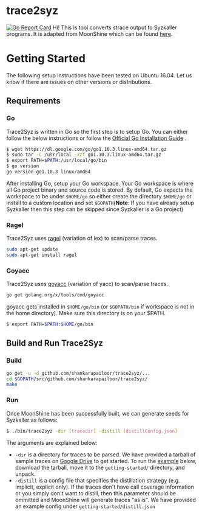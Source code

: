 # trace2syz

[![Go Report Card](https://goreportcard.com/badge/github.com/shankarapailoor/trace2syz)](https://goreportcard.com/report/github.com/shankarapailoor/trace2syz)
Hi! This is tool converts strace output to Syzkaller programs. It is adapted from MoonShine which can be found [here](https://github.com/shankarapailoor/moonshine). 

# Getting Started
The following setup instructions have been tested on Ubuntu 16.04. Let us know if there are issues on other versions or distributions.
## Requirements

### Go
Trace2Syz is written in Go so the first step is to setup Go. You can either follow the below instructions or follow the [Official Go Installation Guide](https://golang.org/doc/install) . 

```bash
$ wget https://dl.google.com/go/go1.10.3.linux-amd64.tar.gz
$ sudo tar -C /usr/local -xzf go1.10.3.linux-amd64.tar.gz
$ export PATH=$PATH:/usr/local/go/bin
$ go version
go version go1.10.3 linux/amd64
```
After installing Go, setup your Go workspace. Your Go workspace is where all Go project binary and source code is stored. By default, Go expects the workspace to be under ```$HOME/go``` so either create the directory ```$HOME/go``` or install to a custom location and set ```$GOPATH```(**Note**: If you have already setup Syzkaller then this step can be skipped since Syzkaller is a Go project)

### Ragel
Trace2Syz uses [ragel](http://www.colm.net/open-source/ragel/) (variation of lex) to scan/parse traces.
```bash
sudo apt-get update
sudo apt-get install ragel
```

### Goyacc
Trace2Syz uses [goyacc](https://godoc.org/golang.org/x/tools/cmd/goyacc) (variation of yacc) to scan/parse traces.
```bash
go get golang.org/x/tools/cmd/goyacc
```
goyacc gets installed in ```$HOME/go/bin``` (or ```$GOPATH/bin``` if workspace is not in the home directory). Make sure this directory is on your $PATH.

```bash
$ export PATH=$PATH:$HOME/go/bin
```

## Build and Run Trace2Syz

### Build
```bash
go get -u -d github.com/shankarapailoor/trace2syz/...
cd $GOPATH/src/github.com/shankarapailoor/trace2syz/
make
```

### Run
Once MoonShine has been successfully built, we can generate seeds for Syzkaller as follows:

```bash
$ ./bin/trace2syz -dir [tracedir] -distill [distillConfig.json]
```
The arguments are explained below:
* ```-dir``` is a directory for traces to be parsed. We have provided a tarball of sample traces on [Google Drive](https://drive.google.com/file/d/1eKLK9Kvj5tsJVYbjB2PlFXUsMQGASjmW/view?usp=sharing) to get started. To run the [example](#example) below, download the tarball, move it to the ```getting-started/``` directory, and unpack. 
* ```-distill``` is a config file that specifies the distillation strategy (e.g. implicit, explicit only). If the traces don't have call coverage information or you simply don't want to distill, then this parameter should be ommitted and MoonShine will generate traces "as is". We have provided an example config under ```getting-started/distill.json```
